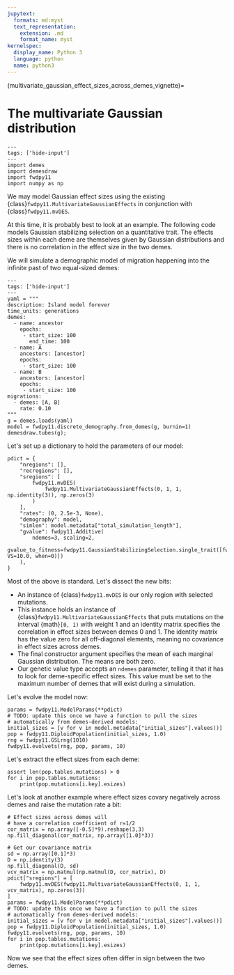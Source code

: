 ```yaml
---
jupytext:
  formats: md:myst
  text_representation:
    extension: .md
    format_name: myst
kernelspec:
  display_name: Python 3
  language: python
  name: python3
---
```


(multivariate_gaussian_effect_sizes_across_demes_vignette)=

# The multivariate Gaussian distribution

```{code-cell}python
---
tags: ['hide-input']
---
import demes
import demesdraw
import fwdpy11
import numpy as np
```


We may model Gaussian effect sizes using the existing {class}`fwdpy11.MultivariateGaussianEffects`
in conjunction with {class}`fwdpy11.mvDES`.

At this time, it is probably best to look at an example. The following code models Gaussian stabilizing
selection on a quantitative trait.  The effects sizes within each deme are themselves given by Gaussian
distributions and there is no correlation in the effect size in the two demes.

We will simulate a demographic model of migration happening into the infinite past of two equal-sized demes:

```{code-cell}python
---
tags: ['hide-input']
---
yaml = """
description: Island model forever
time_units: generations
demes:
  - name: ancestor
    epochs:
     - start_size: 100
       end_time: 100
  - name: A
    ancestors: [ancestor]
    epochs:
     - start_size: 100
  - name: B
    ancestors: [ancestor]
    epochs:
     - start_size: 100
migrations:
  - demes: [A, B]
    rate: 0.10
"""
g = demes.loads(yaml)
model = fwdpy11.discrete_demography.from_demes(g, burnin=1)
demesdraw.tubes(g);
```

Let's set up a dictionary to hold the parameters of our model:

```{code-cell} python
pdict = {
    "nregions": [],
    "recregions": [],
    "sregions": [
        fwdpy11.mvDES(
            fwdpy11.MultivariateGaussianEffects(0, 1, 1, np.identity(3)), np.zeros(3)
        )
    ],
    "rates": (0, 2.5e-3, None),
    "demography": model,
    "simlen": model.metadata["total_simulation_length"],
    "gvalue": fwdpy11.Additive(
        ndemes=3, scaling=2,
        gvalue_to_fitness=fwdpy11.GaussianStabilizingSelection.single_trait([fwdpy11.Optimum(optimum=0.0, VS=10.0, when=0)])
    ),
}
```

Most of the above is standard.  Let's dissect the new bits:

* An instance of {class}`fwdpy11.mvDES` is our only region with selected mutations.
* This instance holds an instance of {class}`fwdpy11.MultivariateGaussianEffects`
  that puts mutations on the interval {math}`[0, 1)` with weight 1 and an identity
  matrix specifies the correlation in effect sizes between demes 0 and 1.  The
  identity matrix has the value zero for all off-diagonal elements, meaning
  no covariance in effect sizes across demes.
* The final constructor argument specifies the mean of each marginal Gaussian
  distribution. The means are both zero.
* Our genetic value type accepts an `ndemes` parameter, telling it that it has
  to look for deme-specific effect sizes.  This value must be set to the maximum
  number of demes that will exist during a simulation.

Let's evolve the model now:

```{code-cell} python
params = fwdpy11.ModelParams(**pdict)
# TODO: update this once we have a function to pull the sizes
# automatically from demes-derived models:
initial_sizes = [v for v in model.metadata["initial_sizes"].values()]
pop = fwdpy11.DiploidPopulation(initial_sizes, 1.0)
rng = fwdpy11.GSLrng(1010)
fwdpy11.evolvets(rng, pop, params, 10)
```

Let's extract the effect sizes from each deme:

```{code-cell} python
assert len(pop.tables.mutations) > 0
for i in pop.tables.mutations:
    print(pop.mutations[i.key].esizes)
```

Let's look at another example where effect sizes covary negatively across demes and raise the mutation rate a bit:

```{code-cell} python
# Effect sizes across demes will
# have a correlation coefficient of r=1/2
cor_matrix = np.array([-0.5]*9).reshape(3,3)
np.fill_diagonal(cor_matrix, np.array([1.0]*3))

# Get our covariance matrix
sd = np.array([0.1]*3)
D = np.identity(3)
np.fill_diagonal(D, sd)
vcv_matrix = np.matmul(np.matmul(D, cor_matrix), D)
pdict["sregions"] = [
    fwdpy11.mvDES(fwdpy11.MultivariateGaussianEffects(0, 1, 1, vcv_matrix), np.zeros(3))
]
params = fwdpy11.ModelParams(**pdict)
# TODO: update this once we have a function to pull the sizes
# automatically from demes-derived models:
initial_sizes = [v for v in model.metadata["initial_sizes"].values()]
pop = fwdpy11.DiploidPopulation(initial_sizes, 1.0)
fwdpy11.evolvets(rng, pop, params, 10)
for i in pop.tables.mutations:
    print(pop.mutations[i.key].esizes)
```

Now we see that the effect sizes often differ in sign between the two demes.
